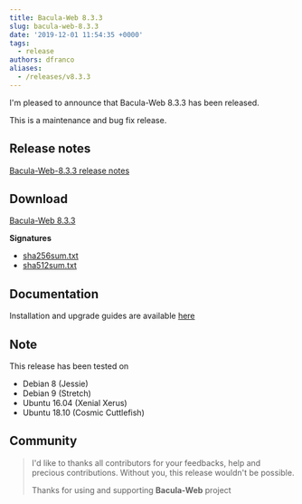 ```yaml
---
title: Bacula-Web 8.3.3
slug: bacula-web-8.3.3
date: '2019-12-01 11:54:35 +0000'
tags:
  - release
authors: dfranco
aliases:
  - /releases/v8.3.3
---
```


I'm pleased to announce that Bacula-Web 8.3.3 has been released.

<!-- truncate -->

This is a maintenance and bug fix release.

## Release notes

[Bacula-Web-8.3.3 release notes](https://github.com/bacula-web/bacula-web/releases/tag/v8.3.3)

## Download

[Bacula-Web 8.3.3](https://github.com/bacula-web/bacula-web/releases/download/v8.3.3/bacula-web-8.3.3.tgz)

**Signatures**

- [sha256sum.txt](https://github.com/bacula-web/bacula-web/releases/download/v8.3.3/sha256sum.txt)
- [sha512sum.txt](https://github.com/bacula-web/bacula-web/releases/download/v8.3.3/sha512sum.txt)

## Documentation

Installation and upgrade guides are available [here](https://docs.bacula-web.org/en/latest/)

## Note

This release has been tested on

- Debian 8 (Jessie)
- Debian 9 (Stretch)
- Ubuntu 16.04 (Xenial Xerus)
- Ubuntu 18.10 (Cosmic Cuttlefish)

## Community

> I'd like to thanks all contributors for your feedbacks, help and precious contributions.
> Without you, this release wouldn't be possible.
>
> Thanks for using and supporting **Bacula-Web** project
